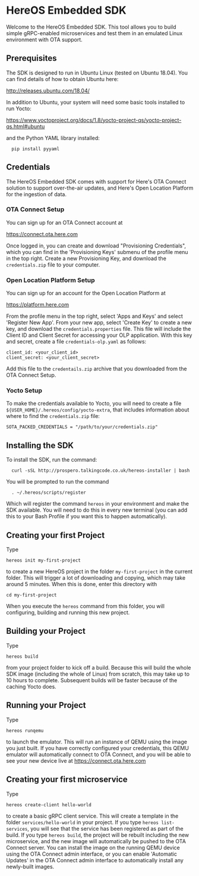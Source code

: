 # HereOS Embedded SDK

Welcome to the HereOS Embedded SDK. This tool allows you to build simple gRPC-enabled microservices and test them in an emulated Linux environment with OTA support.

## Prerequisites

The SDK is designed to run in Ubuntu Linux (tested on Ubuntu 18.04). You can find details of how to obtain Ubuntu here:

http://releases.ubuntu.com/18.04/

In addition to Ubuntu, your system will need some basic tools installed to run Yocto:

https://www.yoctoproject.org/docs/1.8/yocto-project-qs/yocto-project-qs.html#ubuntu

and the Python YAML library installed:

```
  pip install pyyaml
```

## Credentials

The HereOS Embedded SDK comes with support for Here's OTA Connect solution to support over-the-air updates, and Here's Open Location Platform for the ingestion of data.

### OTA Connect Setup

You can sign up for an OTA Connect account at

https://connect.ota.here.com

Once logged in, you can create and download "Provisioning Credentials", which you can find in the 'Provisioning Keys' submenu of the profile menu in the top right. Create a new Provisioning Key, and download the `credentials.zip` file to your computer.

### Open Location Platform Setup

You can sign up for an account for the Open Location Platform at

https://platform.here.com

From the profile menu in the top right, select 'Apps and Keys' and select 'Register New App'. From your new app, select 'Create Key' to create a new key, and download the `credentials.properties` file. This file will include the Client ID and Client Secret for accessing your OLP application. With this key and secret, create a file `credentials-olp.yaml` as follows:

```
client_id: <your_client_id>
client_secret: <your_client_secret>
```

Add this file to the `credentails.zip` archive that you downloaded from the OTA Connect Setup.

### Yocto Setup

To make the credentials available to Yocto, you will need to create a file `${USER_HOME}/.hereos/config/yocto-extra`, that includes information about where to find the `credentials.zip` file:

```
SOTA_PACKED_CREDENTIALS = "/path/to/your/credentials.zip"
```

## Installing the SDK

To install the SDK, run the command:

```
  curl -sSL http://prospero.talkingcode.co.uk/hereos-installer | bash
```

You will be prompted to run the command

```
  . ~/.hereos/scripts/register
```
Which will register the command `hereos` in your environment and make the SDK available. You will need to do this in every new terminal (you can add this to your Bash Profile if you want this to happen automatically).

## Creating your first Project

Type

```
hereos init my-first-project
```

to create a new HereOS project in the folder `my-first-project` in the current folder. This will trigger a lot of downloading and copying, which may take around 5 minutes. When this is done, enter this directory with

```
cd my-first-project
```

When you execute the `hereos` command from this folder, you will configuring, building and running this new project.

## Building your Project

Type

```
hereos build
```

from your project folder to kick off a build. Because this will build the whole SDK image (including the whole of Linux) from scratch, this may take up to 10 hours to complete. Subsequent builds will be faster because of the caching Yocto does.

## Running your Project

Type

```
hereos runqemu
```

to launch the emulator. This will run an instance of QEMU using the image you just built. If you have correctly configured your credentials, this QEMU emulator will automatically connect to OTA Connect, and you will be able to see your new device live at https://connect.ota.here.com

## Creating your first microservice

Type

```
hereos create-client hello-world
```

to create a basic gRPC client service. This will create a template in the folder `services/hello-world` in your project. If you type `hereos list-services`, you will see that the service has been registered as part of the build. If you type `hereos build`, the project will be rebuilt including the new microservice, and the new image will automatically be pushed to the OTA Connect server. You can install the image on the running QEMU device using the OTA Connect admin interface, or you can enable 'Automatic Updates' in the OTA Connect admin interface to automatically install any newly-built images.
